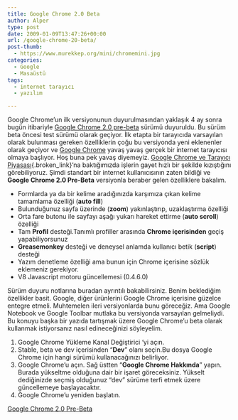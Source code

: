 ```yaml
---
title: Google Chrome 2.0 Beta
author: Alper
type: post
date: 2009-01-09T13:47:26+00:00
url: /google-chrome-20-beta/
post-thumb:
  - https://www.murekkep.org/mini/chromemini.jpg
categories:
  - Google
  - Masaüstü
tags:
  - internet tarayıcı
  - yazılım

---
```

Google Chrome&#8217;un ilk versiyonunun duyurulmasından yaklaşık 4 ay sonra bugün itibariyle <a href="https://googlesystem.blogspot.com/2009/01/google-chrome-20-pre-beta.html" target="_blank">Google Chrome 2.0 pre-beta</a> sürümü duyuruldu. Bu sürüm beta öncesi test sürümü olarak geçiyor. İlk etapta bir tarayıcıda varsayılan olarak bulunması gereken özelliklerin çoğu bu versiyonda yeni eklenenler olarak geçiyor ve <a href="https://www.google.com/chrome" target="_blank">Google Chrome</a> yavaş yavaş gerçek bir internet tarayıcısı olmaya başlıyor. Hoş buna pek yavaş diyemeyiz. [Google Chrome ve Tarayıcı Piyasası][1]{.broken_link}&#8216;na baktığımızda işlerin gayet hızlı bir şekilde kızıştığını görebiliyoruz. Şimdi standart bir internet kullanıcısının zaten bildiği ve **Google Chrome 2.0 Pre-Beta** versiyonla beraber gelen özelliklere bakalım. <!--more-->

  * Formlarda ya da bir kelime aradığınızda karşımıza çıkan kelime tamamlama özelliği (**auto fill**) 
  * Bulunduğunuz sayfa üzerinde (**zoom**) yakınlaştırıp, uzaklaştırma özelliği 
  * Orta fare butonu ile sayfayı aşağı yukarı hareket ettirme (**auto scroll**) özelliği
  * Tam **Profil** desteği.Tanımlı profiller arasında **Chrome içerisinden** geçiş yapabiliyorsunuz
  * **Greasemonkey** desteği ve deneysel anlamda kullanıcı betik (**script**) desteği
  * Yazım denetleme özelliği ama bunun için Chrome içerisine sözlük eklemeniz gerekiyor.
  * V8 Javascript motoru güncellemesi (0.4.6.0)

Sürüm duyuru notlarına buradan ayrıntılı bakabilirsiniz. Benim beklediğim özellikler basit. Google, diğer ürünlerini Google Chrome içerisine güzelce entegre etmeli. Muhtemelen ileri versiyonlarda bunu göreceğiz. Ama Google Notebook ve Google Toolbar mutlaka bu versiyonda varsayılan gelmeliydi. Bu konuyu başka bir yazıda tartışmak üzere Google Chrome&#8217;u beta olarak kullanmak istiyorsanız nasıl edineceğinizi söyleyelim. 

1. Google Chrome Yükleme Kanal Değiştirici &#8216;yi açın.  
2. Stable, beta ve dev içerisinden &#8220;**Dev**&#8221; olanı seçin.Bu dosya Google Chrome için hangi sürümü kullanacağınızı belirliyor.  
3. Google Chrome&#8217;u açın. Sağ üstten &#8220;**Google Chrome Hakkında**&#8221; yapın. Burada yükseltme olduğuna dair bir işaret göreceksiniz. Yükselt dediğinizde seçmiş olduğunuz &#8220;dev&#8221; sürüme terfi etmek üzere güncellemeye başlayacaktır.  
4. Google Chrome&#8217;u yeniden başlatın. 

<a href="https://googlesystem.blogspot.com/2009/01/google-chrome-20-pre-beta.html"  target="_blank">Google Chrome 2.0 Pre-Beta</a>

 [1]: https://www.murekkep.org/google-chrome-ve-tarayici-piyasasi-572